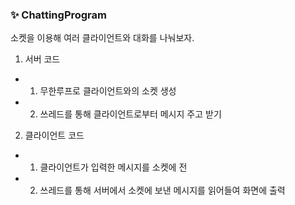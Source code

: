 ### ✨ ChattingProgram
소켓을 이용해 여러 클라이언트와 대화를 나눠보자.

1. 서버 코드
- 1. 무한루프로 클라이언트와의 소켓 생성
- 2. 쓰레드를 통해 클라이언트로부터 메시지 주고 받기

2. 클라이언트 코드
- 1. 클라이언트가 입력한 메시지를 소켓에 전
- 2. 쓰레드를 통해 서버에서 소켓에 보낸 메시지를 읽어들여 화면에 출력
